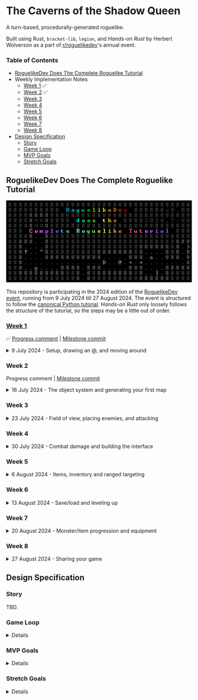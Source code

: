 # The Caverns of the Shadow Queen

A turn-based, procedurally-generated roguelike.

Built using Rust, `bracket-lib`, `legion`, and _Hands-on Rust_ by Herbert Wolverson as a part of [r/roguelikedev](https://old.reddit.com/r/roguelikedev)'s annual event.

### Table of Contents

- [RoguelikeDev Does The Complete Roguelike Tutorial](#roguelikedev-does-the-complete-roguelike-tutorial)
- Weekly Implementation Notes
	- [Week 1](#week-1) ✅
	- [Week 2](#week-2) ✅
	- [Week 3](#week-3)
	- [Week 4](#week-4)
	- [Week 5](#week-5)
	- [Week 6](#week-6)
	- [Week 7](#week-7)
	- [Week 8](#week-8)
- [Design Specification](#design-specification)
	- [Story](#story)
	- [Game Loop](#game-loop)
	- [MVP Goals](#mvp-goals)
	- [Stretch Goals](#stretch-goals)

## RoguelikeDev Does The Complete Roguelike Tutorial

![RoguelikeDev 2024 Logo](./assets/roguelikedev-2024.png)

This repository is participating in the 2024 edition of
the [RoguelikeDev event](https://old.reddit.com/r/roguelikedev/comments/1dt8bqm/roguelikedev_does_the_complete_roguelike_tutorial/),
running from 9 July 2024 till 27 August 2024. The event is structured to follow the [canonical Python tutorial](https://rogueliketutorials.com/tutorials/tcod/v2/). _Hands-on Rust_ only loosely follows the structure of the tutorial, so the steps may be a little out of order.

### [Week 1](https://old.reddit.com/r/roguelikedev/comments/1dz7bbg/roguelikedev_does_the_complete_roguelike_tutorial/)

✅ [Progress comment](https://old.reddit.com/r/roguelikedev/comments/1dz7bbg/roguelikedev_does_the_complete_roguelike_tutorial/lcvcfbm/) | [Milestone commit](https://github.com/avinashv/rl-cotsq/commit/87ebf7c68887df61bb9c8ef689c4b51ced5b0350)

<details>
<summary>9 July 2024 - Setup, drawing an @, and moving around</summary>

 - I have some experience with the [original tutorial](http://bfnightly.bracketproductions.com/rustbook/) that Herbert Wolverson made before this book. I find that so far, the book is easier for me to grasp as someone still relatively inexperienced with Rust.
 - The fact that I know that ECS is incoming means I already know that a major refactor is incoming which is frustration that I am going to face--at this point in the book I'd rather have just dealt with `legion` being implemented up-front.

</details>

### Week 2

Progress comment | [Milestone commit](https://github.com/avinashv/rl-cotsq/commit/d689405efaa4a4e0e579372c5e9d77839804e4e4)

<details>
<summary>16 July 2024 - The object system and generating your first map</summary>

 - Started work on this a bit early.
 - Map implementation was the boring rooms-and-corridors method that I really dislike, because it results in very unnatural structure generation. Reading ahead, I can see there are some more interesting approaches such as cellular automata later on, so I am not jumping ahead for now.
 - The implementation of a camera is quite straightforward.
 - Not following the original Python tutorial here at all, instead the book uses `legion` to provide ECS.
   - Injecting resources into the `World` is clever, and the way that the camera and map become a resource that a query result can interact with is very nice.

</details>

### Week 3

<details>
<summary>23 July 2024 - Field of view, placing enemies, and attacking</summary>

 - FOV is implemented very late in this book.
 - The ECS system shines in this simple situation--enemies are just defined and placed and all the tying together of rendering is already done.
 - Again, I just get the feeling there is a lot of refactoring that is going to be done later and typing all of this redundant code feels like busy-work when I know there is going to be some instruction like, "delete it".
 - I like the way state is managed, and a different system scheduler for each state is very interesting.

</details>

### Week 4

<details>
<summary>30 July 2024 - Combat damage and building the interface</summary>

TBC

</details>

### Week 5

<details>
<summary>6 August 2024 - Items, inventory and ranged targeting</summary>

TBC

</details>

### Week 6

<details>
<summary>13 August 2024 - Save/load and leveling up</summary>

TBC

</details>

### Week 7

<details>
<summary>20 August 2024 - Monster/item progression and equipment</summary>

TBC

</details>

### Week 8

<details>
<summary>27 August 2024 - Sharing your game</summary>

TBC

</details>

## Design Specification

### Story

TBD.

### Game Loop

<details>

- Enter dungeon level
- Explore, revealing the map
- Encounter enemies; fight or flee
- Find items to gain benefits
- Locate the exit to the level

</details>

### MVP Goals

<details>

- [x] Player can walk around
- [x] Create a basic procedural dungeon map
- [ ] Player has field-of-view
- [ ] Spawn monsters
- [ ] Players can fight monsters
- [ ] Add items and inventory
- [ ] Add a win condition
- [ ] Game over when the player dies

</details>

### Stretch Goals

<details>

- [x] Camera system
- [ ] Bitset walls
- [ ] Monsters have field-of-view
- [ ] Messaging log
- [ ] Entities have a basic finite state machine
- [ ] Add more interesting dungeon designs
- [ ] Add dungeon themes
- [ ] Add multiple dungeon levels
- [ ] Add weapons
- [ ] Data-driven monster design
- [ ] Visual effects for combat
- [ ] Scoring system
- [ ] Sneaking system to see around corners
- [ ] More complex monster AI

</details>